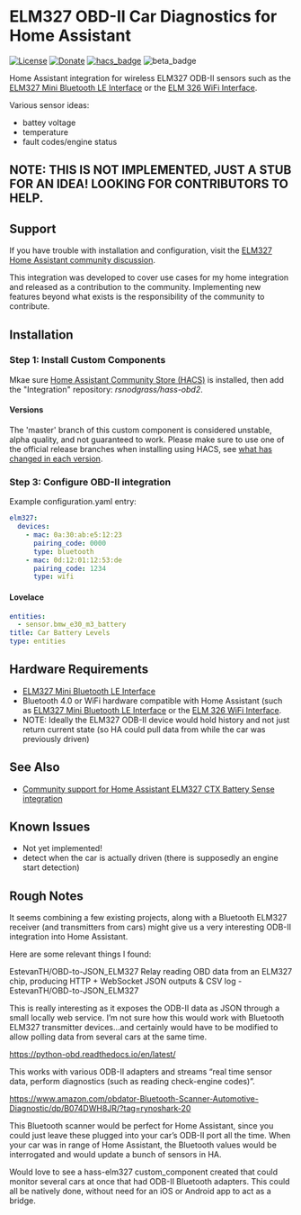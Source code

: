 # ELM327 OBD-II Car Diagnostics for Home Assistant

[![License](https://img.shields.io/badge/License-Apache%202.0-blue.svg)](https://opensource.org/licenses/Apache-2.0)
[![Donate](https://img.shields.io/badge/Donate-PayPal-green.svg)](https://www.paypal.com/cgi-bin/webscr?cmd=_donations&business=WREP29UDAMB6G)
[![hacs_badge](https://img.shields.io/badge/HACS-Default-orange.svg)](https://github.com/custom-components/hacs)
![beta_badge](https://img.shields.io/badge/maturity-Beta-yellow.png)

Home Assistant integration for wireless ELM327 ODB-II sensors such as the [ELM327 Mini Bluetooth LE Interface](https://www.amazon.com/obdator-Bluetooth-Scanner-Automotive-Diagnostic/dp/B074DWH8JR/?tag=rynoshark-20) or the [ELM 326 WiFi Interface](https://smile.amazon.com/Interface-Scanner-Diagnostic-Original-Support/dp/B07L4926C1?tag=rynoshark-20).

Various sensor ideas:

- battey voltage
- temperature
- fault codes/engine status

## NOTE: THIS IS NOT IMPLEMENTED, JUST A STUB FOR AN IDEA! LOOKING FOR CONTRIBUTORS TO HELP.

## Support

If you have trouble with installation and configuration, visit the [ELM327 Home Assistant community discussion](https://community.home-assistant.io/t/https://community.home-assistant.io/t/my-new-android-app-bridge-between-car-obd2-and-home-assistant/101425).

This integration was developed to cover use cases for my home integration and released as a contribution to the community. Implementing new features beyond what exists is the responsibility of the community to contribute.

## Installation

### Step 1: Install Custom Components

Mkae sure [Home Assistant Community Store (HACS)](https://github.com/custom-components/hacs) is installed,  then add the "Integration" repository: *rsnodgrass/hass-obd2*.

#### Versions

The 'master' branch of this custom component is considered unstable, alpha quality, and not guaranteed to work.
Please make sure to use one of the official release branches when installing using HACS, see [what has changed in each version](https://github.com/rsnodgrass/hass-sensorpush/releases).

### Step 3: Configure OBD-II integration

Example configuration.yaml entry:

```yaml
elm327:
  devices:
    - mac: 0a:30:ab:e5:12:23
      pairing_code: 0000
      type: bluetooth
    - mac: 0d:12:01:12:53:de
      pairing_code: 1234
      type: wifi
```

#### Lovelace

```yaml
entities:
  - sensor.bmw_e30_m3_battery
title: Car Battery Levels
type: entities
```

## Hardware Requirements

* [ELM327 Mini Bluetooth LE Interface](https://www.amazon.com/obdator-Bluetooth-Scanner-Automotive-Diagnostic/dp/B074DWH8JR/?tag=rynoshark-20)
* Bluetooth 4.0 or WiFi hardware compatible with Home Assistant (such as [ELM327 Mini Bluetooth LE Interface](https://www.amazon.com/obdator-Bluetooth-Scanner-Automotive-Diagnostic/dp/B074DWH8JR/?tag=rynoshark-20) or the [ELM 326 WiFi Interface](https://smile.amazon.com/Interface-Scanner-Diagnostic-Original-Support/dp/B07L4926C1?tag=rynoshark-20).
* NOTE: Ideally the ELM327 ODB-II device would hold history and not just return current state (so HA could pull data from while the car was previously driven)


## See Also

* [Community support for Home Assistant ELM327 CTX Battery Sense integration](https://community.home-assistant.io/t/ctek-ctx-battery-sense/105711)

## Known Issues

* Not yet implemented!
* detect when the car is actually driven (there is supposedly an engine start detection)

## Rough Notes

It seems combining a few existing projects, along with a Bluetooth ELM327 receiver (and transmitters from cars) might give us a very interesting ODB-II integration into Home Assistant.

Here are some relevant things I found:

EstevanTH/OBD-to-JSON_ELM327
Relay reading OBD data from an ELM327 chip, producing HTTP + WebSocket JSON outputs & CSV log - EstevanTH/OBD-to-JSON_ELM327

This is really interesting as it exposes the ODB-II data as JSON through a small locally web service. I’m not sure how this would work with Bluetooth ELM327 transmitter devices…and certainly would have to be modified to allow polling data from several cars at the same time.

https://python-obd.readthedocs.io/en/latest/

This works with various ODB-II adapters and streams “real time sensor data, perform diagnostics (such as reading check-engine codes)”.

https://www.amazon.com/obdator-Bluetooth-Scanner-Automotive-Diagnostic/dp/B074DWH8JR/?tag=rynoshark-20

This Bluetooth scanner would be perfect for Home Assistant, since you could just leave these plugged into your car’s ODB-II port all the time. When your car was in range of Home Assistant, the Bluetooth values would be interrogated and would update a bunch of sensors in HA.

Would love to see a hass-elm327 custom_component created that could monitor several cars at once that had ODB-II Bluetooth adapters. This could all be natively done, without need for an iOS or Android app to act as a bridge.
